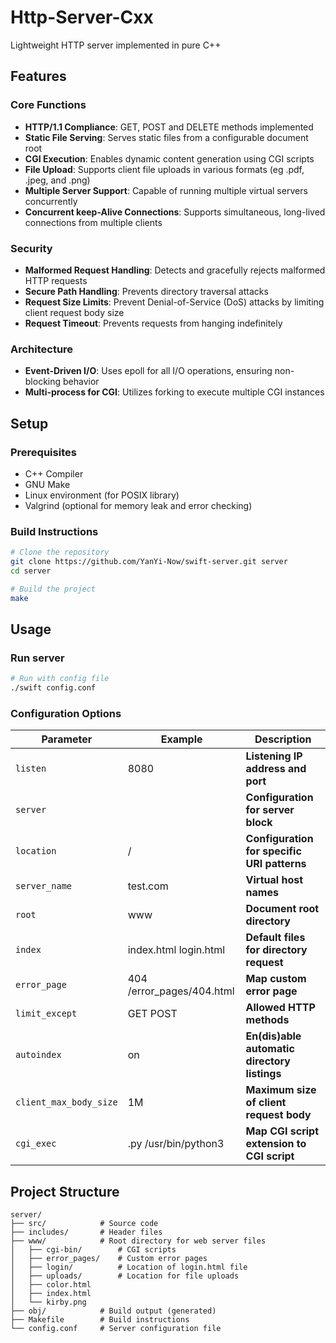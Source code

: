 # Http-Server-Cxx

Lightweight HTTP server implemented in pure C++

## Features

### Core Functions
- **HTTP/1.1 Compliance**: GET, POST and DELETE methods implemented
- **Static File Serving**: Serves static files from a configurable document root
- **CGI Execution**: Enables dynamic content generation using CGI scripts
- **File Upload**: Supports client file uploads in various formats (eg .pdf, .jpeg, and .png)
- **Multiple Server Support**: Capable of running multiple virtual servers concurrently
- **Concurrent keep-Alive Connections**: Supports simultaneous, long-lived connections from multiple clients

### Security 
- **Malformed Request Handling**: Detects and gracefully rejects malformed HTTP requests
- **Secure Path Handling**: Prevents directory traversal attacks
- **Request Size Limits**: Prevent Denial-of-Service (DoS) attacks by limiting client request body size
- **Request Timeout**: Prevents requests from hanging indefinitely

### Architecture
- **Event-Driven I/O**: Uses epoll for all I/O operations, ensuring non-blocking behavior
- **Multi-process for CGI**: Utilizes forking to execute multiple CGI instances


## Setup

### Prerequisites
- C++ Compiler
- GNU Make
- Linux environment (for POSIX library)
- Valgrind (optional for memory leak and error checking)

### Build Instructions

```bash
# Clone the repository
git clone https://github.com/YanYi-Now/swift-server.git server
cd server

# Build the project
make
```


## Usage

### Run server

```bash
# Run with config file
./swift config.conf

```

### Configuration Options 

| Parameter | Example | Description |
|---|---|---|
| `listen` | 8080 | **Listening IP address and port** 
| `server` |   | **Configuration for server block** |
| `location` | / | **Configuration for specific URI patterns** |
| `server_name` | test.com |  **Virtual host names** |
| `root` | www | **Document root directory** |
| `index` | index.html login.html | **Default files for directory request** |
| `error_page` | 404 /error_pages/404.html | **Map custom error page** |
| `limit_except` | GET POST | **Allowed HTTP methods**  |
| `autoindex` | on | **En(dis)able automatic directory listings**  |
| `client_max_body_size` | 1M | **Maximum size of client request body** |
| `cgi_exec` | .py /usr/bin/python3 | **Map CGI script extension to CGI script** |



## Project Structure
```
server/
├── src/            # Source code
├── includes/       # Header files
├── www/            # Root directory for web server files
│   ├── cgi-bin/        # CGI scripts
│   ├── error_pages/    # Custom error pages
│   ├── login/          # Location of login.html file
│   ├── uploads/        # Location for file uploads
│   ├── color.html
│   ├── index.html
│   └── kirby.png
├── obj/            # Build output (generated)
├── Makefile        # Build instructions
└── config.conf     # Server configuration file
```
